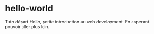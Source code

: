 # hello-world
Tuto départ
Hello, petite introduction au web development. En esperant pouvoir aller plus loin.
